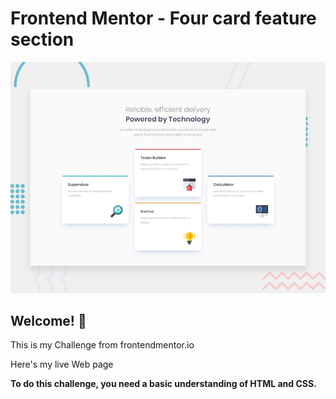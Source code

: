 # Frontend Mentor - Four card feature section

![Design preview for the Four card feature section coding challenge](./design/desktop-preview.jpg)

## Welcome! 👋
This is my Challenge from frontendmentor.io

Here's my live Web page  

**To do this challenge, you need a basic understanding of HTML and CSS.**

